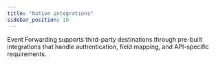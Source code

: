 ```yaml
---
title: "Native integrations"
sidebar_position: 10
---
```


Event Forwarding supports third-party destinations through pre-built integrations that handle authentication, field mapping, and API-specific requirements.
